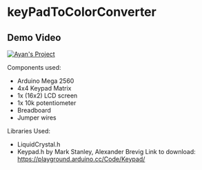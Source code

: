 # keyPadToColorConverter

## Demo Video
[![Ayan's Project](https://cdn.discordapp.com/attachments/604858388257439765/925990566481780746/unknown.png)](https://www.youtube.com/watch?v=7CTaBSoadaQ)



Components used:

- Arduino Mega 2560
- 4x4 Keypad Matrix
- 1x (16x2) LCD screen
- 1x 10k potentiometer
- Breadboard
- Jumper wires

Libraries Used:
- LiquidCrystal.h
- Keypad.h by Mark Stanley, Alexander Brevig
Link to download: https://playground.arduino.cc/Code/Keypad/
